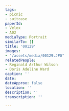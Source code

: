 ```yaml
---
tags:
- picnic
- suitcase
paperId:
- Velox
- A02
mediaType: Portrait
similarTo: []
title: '00129'
images:
- "/assets/media/00129.JPG"
relatedPeople:
- Reginald Arthur Wilson
- Doris Adeline Ward
caption: ''
date: 
dateApprox: false
location: ''
description: ''
transcription: ''

---
```

